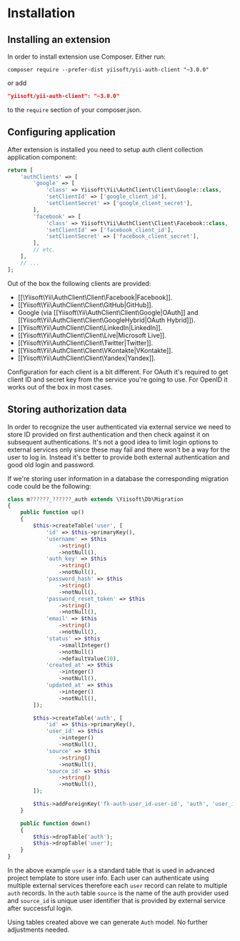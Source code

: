 Installation
============

## Installing an extension

In order to install extension use Composer. Either run:

```
composer require --prefer-dist yiisoft/yii-auth-client "~3.0.0"
```

or add

```json
"yiisoft/yii-auth-client": "~3.0.0"
```

to the `require` section of your composer.json.

## Configuring application

After extension is installed you need to setup auth client collection application component:

```php
return [
    'authClients' => [
        'google' => [
            'class' => Yiisoft\Yii\AuthClient\Client\Google::class,
            'setClientId' => ['google_client_id'],
            'setClientSecret' => ['google_client_secret'],
        ],
        'facebook' => [
            'class' => Yiisoft\Yii\AuthClient\Client\Facebook::class,
            'setClientId' => ['facebook_client_id'],
            'setClientSecret' => ['facebook_client_secret'],
        ],
        // etc.
    ],
    // ...
];
```

Out of the box the following clients are provided:

- [[\Yiisoft\Yii\AuthClient\Client\Facebook|Facebook]].
- [[Yiisoft\Yii\AuthClient\Client\GitHub|GitHub]].
- Google (via [[Yiisoft\Yii\AuthClient\Client\Google|OAuth]] and [[Yiisoft\Yii\AuthClient\Client\GoogleHybrid|OAuth Hybrid]]).
- [[Yiisoft\Yii\AuthClient\Client\LinkedIn|LinkedIn]].
- [[Yiisoft\Yii\AuthClient\Client\Live|Microsoft Live]].
- [[Yiisoft\Yii\AuthClient\Client\Twitter|Twitter]].
- [[Yiisoft\Yii\AuthClient\Client\VKontakte|VKontakte]].
- [[Yiisoft\Yii\AuthClient\Client\Yandex|Yandex]].

Configuration for each client is a bit different. For OAuth it's required to get client ID and secret key from
the service you're going to use. For OpenID it works out of the box in most cases.

## Storing authorization data

In order to recognize the user authenticated via external service we need to store ID provided on first authentication
and then check against it on subsequent authentications. It's not a good idea to limit login options to external
services only since these may fail and there won't be a way for the user to log in. Instead it's better to provide
both external authentication and good old login and password.

If we're storing user information in a database the corresponding migration code could be the following:

```php
class m??????_??????_auth extends \Yiisoft\Db\Migration
{
    public function up()
    {
        $this->createTable('user', [
            'id' => $this->primaryKey(),
            'username' => $this
                ->string()
                ->notNull(),
            'auth_key' => $this
                ->string()
                ->notNull(),
            'password_hash' => $this
                ->string()
                ->notNull(),
            'password_reset_token' => $this
                ->string()
                ->notNull(),
            'email' => $this
                ->string()
                ->notNull(),
            'status' => $this
                ->smallInteger()
                ->notNull()
                ->defaultValue(10),
            'created_at' => $this
                ->integer()
                ->notNull(),
            'updated_at' => $this
                ->integer()
                ->notNull(),
        ]);

        $this->createTable('auth', [
            'id' => $this->primaryKey(),
            'user_id' => $this
                ->integer()
                ->notNull(),
            'source' => $this
                ->string()
                ->notNull(),
            'source_id' => $this
                ->string()
                ->notNull(),
        ]);

        $this->addForeignKey('fk-auth-user_id-user-id', 'auth', 'user_id', 'user', 'id', 'CASCADE', 'CASCADE');
    }

    public function down()
    {
        $this->dropTable('auth');
        $this->dropTable('user');
    }
}
```

In the above example `user` is a standard table that is used in advanced project template to store user info.
Each user can authenticate using multiple external services therefore each `user` record can relate to
multiple `auth` records. In the `auth` table `source` is the name of the auth provider used and `source_id` is
unique user identifier that is provided by external service after successful login.

Using tables created above we can generate `Auth` model. No further adjustments needed.

